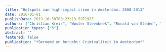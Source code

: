 ```yaml
---
title: "Hotspots van high-impact crime in Amsterdam: 2008-2013"
date: 2016-01-01
publishDate: 2019-10-30T08:23:13.597192Z
authors: ["Christian Kreis", "Wouter Steenbeek", "Ronald van Steden", "Hans Boutellier"]
publication_types: ["6"]
abstract: ""
featured: false
publication: "*Beroemd en berucht: Criminaliteit in Amsterdam*"
---
```


